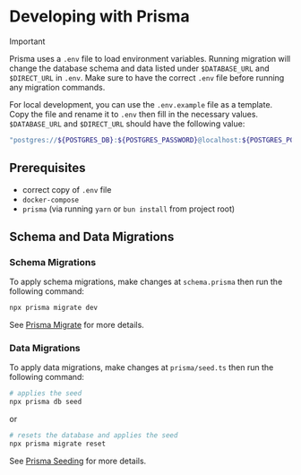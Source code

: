 # Developing with Prisma

> [!IMPORTANT]
> Prisma uses a `.env` file to load environment variables. Running migration
> will change the database schema and data listed under `$DATABASE_URL` and
> `$DIRECT_URL` in `.env`. Make sure to have the correct `.env` file before
> running any migration commands.
>
> For local development, you can use the `.env.example` file as a template. Copy
> the file and rename it to `.env` then fill in the necessary values.
> `$DATABASE_URL` and `$DIRECT_URL` should have the following value:
>
> ```sh
> "postgres://${POSTGRES_DB}:${POSTGRES_PASSWORD}@localhost:${POSTGRES_PORT}/postgres"
> ```

## Prerequisites

- correct copy of `.env` file
- `docker-compose`
- `prisma` (via running `yarn` or `bun install` from project root)

## Schema and Data Migrations

### Schema Migrations

To apply schema migrations, make changes at `schema.prisma` then run the
following command:

```sh
npx prisma migrate dev
```

See [Prisma Migrate](https://www.prisma.io/docs/orm/prisma-migrate) for more
details.

### Data Migrations

To apply data migrations, make changes at `prisma/seed.ts` then run the
following command:

```sh
# applies the seed
npx prisma db seed
```

or

```sh
# resets the database and applies the seed
npx prisma migrate reset
```

See [Prisma
Seeding](https://www.prisma.io/docs/orm/prisma-migrate/workflows/seeding) for
more details.

